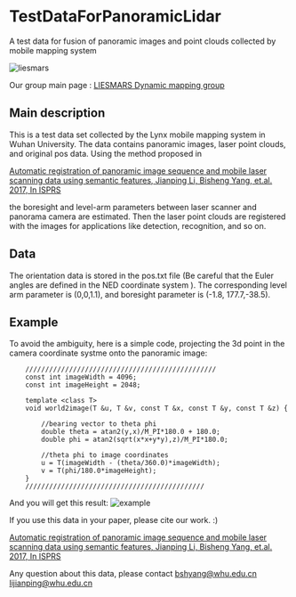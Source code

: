 # TestDataForPanoramicLidar

A test data for fusion of panoramic images and point clouds collected by mobile mapping system

![liesmars](https://raw.githubusercontent.com/kafeiyin00/TestDataForPanoramicLidar/master/src/liesmars.png)

Our group main page : [LIESMARS Dynamic mapping group](www.bshyang.com)

## Main description
This is a test data set collected by the Lynx mobile mapping system in Wuhan University.
The data contains panoramic images, laser point clouds, and original pos data.
Using the method proposed in

[Automatic registration of panoramic image sequence and mobile laser scanning data using semantic features, Jianping Li, Bisheng Yang, et.al. 2017, In ISPRS](https://www.sciencedirect.com/science/article/pii/S0924271617303829)

the boresight and level-arm parameters between laser scanner and panorama camera are estimated.
Then the laser point clouds are registered with the images for applications like detection,
recognition, and so on.

## Data
The orientation data is stored in the pos.txt file (Be careful that the Euler angles are defined in the NED coordinate system ).
The corresponding level arm parameter is (0,0,1.1), and boresight parameter is (-1.8, 177.7,-38.5).


## Example
To avoid the ambiguity,  here is a simple code, projecting the 3d point in the camera coordinate systme onto the panoramic image:

```
    ////////////////////////////////////////////////
    const int imageWidth = 4096;
    const int imageHeight = 2048;

    template <class T>
    void world2image(T &u, T &v, const T &x, const T &y, const T &z) {

        //bearing vector to theta phi
        double theta = atan2(y,x)/M_PI*180.0 + 180.0;
        double phi = atan2(sqrt(x*x+y*y),z)/M_PI*180.0;

        //theta phi to image coordinates
        u = T(imageWidth - (theta/360.0)*imageWidth);
        v = T(phi/180.0*imageHeight);
    }
    /////////////////////////////////////////////

```

And you will get this result:
![example](https://raw.githubusercontent.com/kafeiyin00/TestDataForPanoramicLidar/master/src/example.png)

If you use this data in your paper, please cite our work. :)

[Automatic registration of panoramic image sequence and mobile laser scanning data using semantic features, Jianping Li, Bisheng Yang, et.al. 2017, In ISPRS](https://www.sciencedirect.com/science/article/pii/S0924271617303829)

Any question about this data, please contact bshyang@whu.edu.cn lijianping@whu.edu.cn